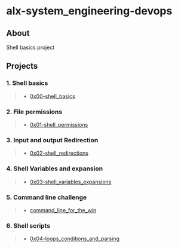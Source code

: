 # alx-system_engineering-devops
## About
Shell basics project
## Projects

### 1. Shell basics
> * [0x00-shell_basics](0x00-shell_basics)

### 2. File permissions
> * [0x01-shell_permissions](0x01-shell_permissions)

### 3. Input and output Redirection
> * [0x02-shell_redirections](0x02-shell_redirections)

### 4. Shell Variables and expansion
> * [0x03-shell_variables_expansions](0x03-shell_variables_expansions)
### 5. Command line challenge
> * [command_line_for_the_win](command_line_for_the_win)

### 6. Shell scripts
> * [0x04-loops_conditions_and_parsing](0x04-loops_conditions_and_parsing)
